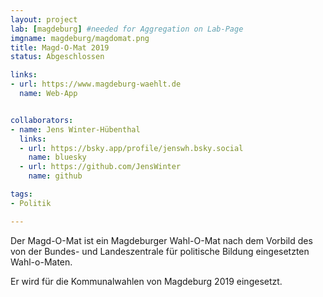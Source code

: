 ```yaml
---
layout: project
lab: [magdeburg] #needed for Aggregation on Lab-Page
imgname: magdeburg/magdomat.png
title: Magd-O-Mat 2019
status: Abgeschlossen

links:
- url: https://www.magdeburg-waehlt.de
  name: Web-App


collaborators:
- name: Jens Winter-Hübenthal
  links:
  - url: https://bsky.app/profile/jenswh.bsky.social
    name: bluesky
  - url: https://github.com/JensWinter
    name: github

tags:
- Politik

---
```


Der Magd-O-Mat ist ein Magdeburger Wahl-O-Mat nach dem Vorbild des von der Bundes- und Landeszentrale für politische Bildung eingesetzten Wahl-o-Maten.

Er wird für die Kommunalwahlen von Magdeburg 2019 eingesetzt.
